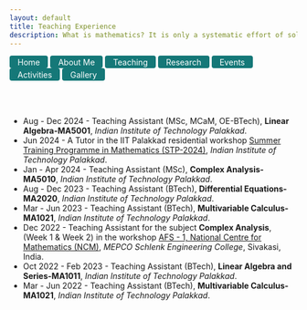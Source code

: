 ```yaml
---
layout: default
title: Teaching Experience
description: What is mathematics? It is only a systematic effort of solving puzzles posed by nature. — Shakuntala Devi
---
```


<a href="index" class="btn" style="display: inline-block; padding: 2.5px 14px; background-color: #157878; color: white; text-decoration: none; border-radius: 4px;">Home</a>  <a href="aboutme" target="_blank" class="btn" style="display: inline-block; padding: 2.5px 14px; background-color: #157878; color: white; text-decoration: none; border-radius: 4px;">About Me</a> <a href="teaching" target="_blank" class="btn" style="display: inline-block; padding: 2.5px 14px; background-color: #157878; color: white; text-decoration: none; border-radius: 4px;">Teaching</a>  <a href="research" target="_blank" class="btn" style="display: inline-block; padding: 2.5px 14px; background-color: #157878; color: white; text-decoration: none; border-radius: 4px;">Research</a>  <a href="event" target="_blank" class="btn" style="display: inline-block; padding: 2.5px 14px; background-color: #157878; color: white; text-decoration: none; border-radius: 4px;">Events</a>  <a href="activities" target="_blank" class="btn" style="display: inline-block; padding: 2.5px 14px; background-color: #157878; color: white; text-decoration: none; border-radius: 4px;">Activities</a> <a href="gallery" target="_blank" class="btn" style="display: inline-block; padding: 2.5px 14px; background-color: #157878; color: white; text-decoration: none; border-radius: 4px;">Gallery</a>


<br/><br/>


- Aug - Dec 2024 - Teaching Assistant (MSc, MCaM, OE-BTech), **Linear Algebra-MA5001**, _Indian Institute of Technology Palakkad_.
- Jun 2024 - A Tutor in the IIT Palakkad residential workshop [Summer Training Programme in Mathematics (STP-2024)](https://sites.google.com/iitpkd.ac.in/stpmathiitpkd/home), _Indian Institute of Technology Palakkad_.
- Jan - Apr 2024 - Teaching Assistant (MSc), **Complex Analysis-MA5010**, _Indian Institute of Technology Palakkad_. 
- Aug - Dec 2023 - Teaching Assistant (BTech), **Differential Equations-MA2020**, _Indian Institute of Technology Palakkad_. 
- Mar - Jun 2023 - Teaching Assistant (BTech), **Multivariable Calculus-MA1021**, _Indian Institute of Technology Palakkad_.
- Dec 2022 - Teaching Assistant for the subject **Complex Analysis**, (Week 1 & Week 2) in the workshop [AFS - 1, National Centre for Mathematics (NCM)](https://www.atmschools.org/school/2022/AFS-I/afs-mep-siva/speakers-and-syllabus), _MEPCO Schlenk Engineering College_, Sivakasi, India.
- Oct 2022 - Feb 2023 - Teaching Assistant (BTech), **Linear Algebra and Series-MA1011**, _Indian Institute of Technology Palakkad_.
- Mar - Jun 2022 - Teaching Assistant (BTech), **Multivariable Calculus-MA1021**, _Indian Institute of Technology Palakkad_.




<br/>

<style>
    .page-header {
        height: 150px; /* Example height */
        padding: 10px;
    }
</style>
